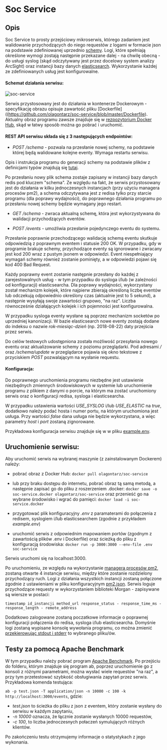 # Soc Service

## Opis

Soc Service to prosty przejściowy mikroserwis, którego zadaniem jest walidowanie przychodzących do niego requestów z logami w formacie json na podstawie zdefiniowanej uprzednio [schemy](https://json-schema.org/). 
Logi, które spełniają określone wymogi zostają następnie przekazane dalej - na chwilę obecną - do usługi syslog (skąd odczytywany jest przez docelowy system analizy ArcSight) oraz instancji bazy danych [elasticsearch](https://www.elastic.co/). Wykorzystanie każdej ze zdefiniowanych usług jest konfigurowalne. 

#### Schemat działania serwisu:

![soc-service](https://i.ibb.co/30VgX4D/soc-service.png)

Serwis przystosowany jest do działania w kontenerze Dockerowym - specyfikację obrazu opisuje zawartość pliku [Dockerfile]((https://github.com/olagontarz/soc-service/blob/master/Dockerfile). Aktualny obraz programu zawsze znajduje się w [rezpozytorium Docker Hub](https://hub.docker.com/u/olagontarz/), skąd w łatwy sposób można go pobrać i uruchomić. 





#### REST API serwisu składa się z 3 następujących endpointów:

- *POST /schema* - pozwala na przesłanie nowej schemy, na podstawie której będą walidowane kolejne eventy. Wymaga restartu serwisu. 

Opis i instrukcja programu do generacji schemy na podstawie plików z definicjami typów znajdują się [tutaj](https://github.com/olagontarz/schema-generator). 

Po przesłaniu nowy plik schema zostaje zapisany w instancji bazy danych redis pod kluczem "schema". Ze względu na fakt, że serwis przystosowany jest do działania w kilku jednoczesnych instancjach (przy użyciu managera procesów pm2), a schema odczytywana jest z redisa tylko przy starcie programu (dla poprawy wydajności), do poprawnego działania programu po przesłaniu nowej schemy będzie wymagany jego restart.


- *GET /schema* - zwraca aktualną schemę, która jest wykorzystywana do walidacji przychodzących eventów.


- *POST /events* - umożliwia przesłanie pojedynczego eventu do systemu.

Przesłanie poprawnie przechodzącego walidację schemą eventu skutkuje odpowiedzią z poprawnym eventem i statusie 200 OK. W przypadku, gdy w programie brakuje schemy, przychodzące eventy są ignorowane i zwracany jest kod 200 wraz z pustym jsonem w odpowiedzi. Event niespełniający wymagań schemy również zostanie pominięty, a w odpowiedzi pojawi się kod 400 Bad Request.

Każdy poprawny event zostanie następnie przesłany do każdej z zarejestowalnych usług - w tym przypadku do sysloga i/lub (w zależności od konfiguracji) elasticsearcha. Dla poprawy wydajności, wykorzystany został mechanizm kolejek, które najpierw zbierają określoną liczbę eventów lub odczekują odpowiednio określony czas (aktualnie jest to 5 sekund), a następnie wysyłają swoje zawartości grupowo, "na raz". Liczba równocześnie działających kolejek i ich pojemności jest konfigurowalna. 

W przypadku sysloga eventy wysłane są poprzez mechanizm socketów po uprzedniej kanonizacji. 
W bazie elasticsearch nowe eventy zostają dodane do indeksu o nazwie *rok-miesiąc-dzień* (np. 2018-08-22) daty przejścia przez serwis.



Do celów testowych udostępniona została możliwość przesyłania nowego eventu oraz aktualizowanie schemy z poziomu przeglądarki. Pod adresami */* oraz */schema/update* w przeglądarce pojawia się okno tekstowe z przyciskiem *POST* pozwalającym na wysłanie requestu.





#### Konfiguracja:

Do poprawnego uruchomienia programu niezbędne jest ustawienie niezbędnych zmiennych środowiskowych w systemie lub uruchomienie programu z plikiem z danymi o porcie, na którym ma zostać uruchomiony serwis oraz o konfiguracji redisa, sysloga i elasticsearcha. 

W przypadku ustawienia wartości *USE_SYSLOG* i/lub *USE_ELASTIC* na *true*, dodatkowo należy podać hosta i numer portu, na którym uruchomiona jest usługa. Przy wartości *false* dana usługa nie będzie wykorzystana, a więc parametry *host* i *port* zostaną zignorowane. 

Przykładowa konfiguracja serwisu znajduje się w w pliku [example.env](https://github.com/olagontarz/soc-service/blob/master/example.env). 




## Uruchomienie serwisu:

Aby uruchomić serwis na wybranej maszynie (z zainstalowanym Dockerem) należy:

* pobrać obraz z Docker Hub: ```docker pull olagontarz/soc-service```

* lub przy braku dostępu do internetu, pobrać obraz tą samą metodą, a następnie zapisać go do pliku z roszerzeniem .docker: ```docker save -o soc-service.docker olagontarz/soc-service``` oraz przenieść go na wybrane środowisko i wgrać do pamięci: ```docker load -i soc-service.docker```

* przygotować plik konfiguracyjny *.env* z paramaterami do połączenia z redisem, syslogiem i/lub elasticsearchem
(zgodnie z przykładem *example.env*)

* uruchomić serwis z odpowiednim mapowaniem portów (zgodnym z zawartością plików .env i Dockerfile) oraz ścieżką do pliku z konfiguracją środowiska: ```docker run -p 3000:3000 --env-file .env soc-service```


Serwis uruchomi się na localhost:3000.


Po uruchomieniu, ze względu na wykorzystanie [managera procesów pm2](http://pm2.keymetrics.io/), zostaną otwarte 4 instancje serwisu, między które zostanie rozdzielony przychodzący ruch. Logi z działania wszystkich instancji zostaną połączone zgodnie z ustawieniami w pliku konfiguracyjnym [pm2.json](https://github.com/olagontarz/soc-service/blob/master/pm2.json). Serwis loguje przychodzące requesty w wykorzystaniem biblioteki Morgan - zapisywane są wiersze w postaci:

```timestamp id_instancji method_url response_status - response_time_ms - response_length - remote_address```

Dodatkowo zalogowane zostaną poczatkowe informacje o poprawnej konfiguracji połączenia do redisa, sysloga i/lub elasticsearcha.
Domyśnie logi zostaną wypisane konsolę wywołania programu, co można zmienić [przekierowując stdout i stderr](https://stackoverflow.com/questions/7526971/how-to-redirect-both-stdout-and-stderr-to-a-file) to wybranego pliku/ów.



## Testy za pomocą Apache Benchmark


W tym przypadku należy pobrać program [Apache Benchmark](http://httpd.apache.org/docs/current/programs/ab.html). Po przejściu do folderu, którym znajduje się program ab, poprzez uruchomienie go z konsoli z różnymi parametrami, można wysłać wiele requestów "na raz", a przy tym przetestować szybkość obsługiwania zapytań przez serwis. Przykładowa komenda testująca:


```ab -p test.json -T application/json -n 10000 -c 100 -k http://localhost:3000/events```, gdzie: 
- *test.json* to ścieżka do pliku z json z eventem, który zostanie wysłany do serwisu w każdym zapytaniu,
- *-n 10000* oznacza, że łącznie zostanie wysłanych 10000 requestów,
- *-c 100*, to liczba jednoczesnych połaczeń symulujących różnych klientów.

Po zakończeniu testu otrzymujemy informacje o statystykach z jego wykonania.

